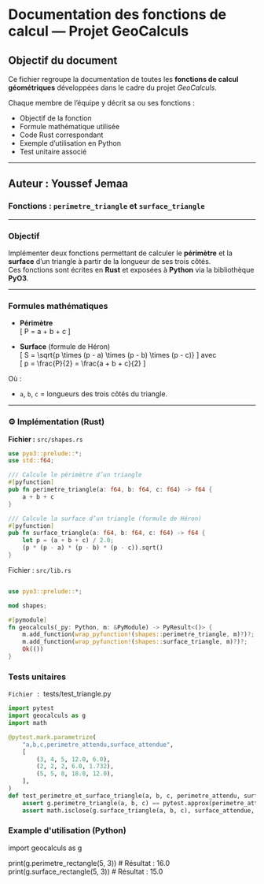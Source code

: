 # Documentation des fonctions de calcul — Projet GeoCalculs

## Objectif du document
Ce fichier regroupe la documentation de toutes les **fonctions de calcul géométriques** développées dans le cadre du projet *GeoCalculs*.

Chaque membre de l’équipe y décrit sa ou ses fonctions :
- Objectif de la fonction
- Formule mathématique utilisée
- Code Rust correspondant
- Exemple d’utilisation en Python
- Test unitaire associé

---

## Auteur : **Youssef Jemaa**
### Fonctions : `perimetre_triangle` et `surface_triangle`

---

###  Objectif
Implémenter deux fonctions permettant de calculer le **périmètre** et la **surface** d’un triangle à partir de la longueur de ses trois côtés.  
Ces fonctions sont écrites en **Rust** et exposées à **Python** via la bibliothèque **PyO3**.

---

###  Formules mathématiques

- **Périmètre**  
  \[
  P = a + b + c
  \]

- **Surface** (formule de Héron)  
  \[
  S = \sqrt{p \times (p - a) \times (p - b) \times (p - c)}
  \]
  avec  
  \[
  p = \frac{P}{2} = \frac{a + b + c}{2}
  \]

Où :
- `a`, `b`, `c` = longueurs des trois côtés du triangle.

---

### ⚙ Implémentation (Rust)

**Fichier :** `src/shapes.rs`
```rust
use pyo3::prelude::*;
use std::f64;

/// Calcule le périmètre d’un triangle
#[pyfunction]
pub fn perimetre_triangle(a: f64, b: f64, c: f64) -> f64 {
    a + b + c
}

/// Calcule la surface d’un triangle (formule de Héron)
#[pyfunction]
pub fn surface_triangle(a: f64, b: f64, c: f64) -> f64 {
    let p = (a + b + c) / 2.0;
    (p * (p - a) * (p - b) * (p - c)).sqrt()
}

```
Fichier : `src/lib.rs`
```rust

use pyo3::prelude::*;

mod shapes;

#[pymodule]
fn geocalculs(_py: Python, m: &PyModule) -> PyResult<()> {
    m.add_function(wrap_pyfunction!(shapes::perimetre_triangle, m)?)?;
    m.add_function(wrap_pyfunction!(shapes::surface_triangle, m)?)?;
    Ok(())
}

```
### Tests unitaires
 `Fichier : `tests/test_triangle.py`
`
```python
import pytest
import geocalculs as g
import math

@pytest.mark.parametrize(
    "a,b,c,perimetre_attendu,surface_attendue",
    [
        (3, 4, 5, 12.0, 6.0),
        (2, 2, 2, 6.0, 1.732),
        (5, 5, 8, 18.0, 12.0),
    ],
)
def test_perimetre_et_surface_triangle(a, b, c, perimetre_attendu, surface_attendue):
    assert g.perimetre_triangle(a, b, c) == pytest.approx(perimetre_attendu)
    assert math.isclose(g.surface_triangle(a, b, c), surface_attendue, rel_tol=1e-3)


```
### Example d'utilisation (Python)
import geocalculs as g

print(g.perimetre_rectangle(5, 3))   # Résultat : 16.0
print(g.surface_rectangle(5, 3))     # Résultat : 15.0